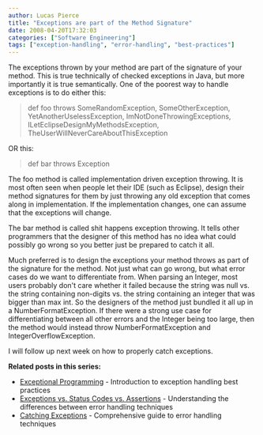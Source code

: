 ```yaml
---
author: Lucas Pierce
title: "Exceptions are part of the Method Signature"
date: 2008-04-20T17:32:03
categories: ["Software Engineering"]
tags: ["exception-handling", "error-handling", "best-practices"]
---
```


The exceptions thrown by your method are part of the signature of your method. This is true technically of checked exceptions in Java, but more importantly it is true semantically. One of the poorest way to handle exceptions is to do either this:

> def foo throws SomeRandomException, SomeOtherException, YetAnotherUselessException, ImNotDoneThrowingExceptions, ILetEclipseDesignMyMethodsException, TheUserWillNeverCareAboutThisException

OR this:

> def bar throws Exception

The foo method is called implementation driven exception throwing. It is most often seen when people let their IDE (such as Eclipse), design their method signatures for them by just throwing any old exception that comes along in implementation. If the implementation changes, one can assume that the exceptions will change.

The bar method is called shit happens exception throwing. It tells other programmers that the designer of this method has no idea what could possibly go wrong so you better just be prepared to catch it all.

Much preferred is to design the exceptions your method throws as part of the signature for the method. Not just what can go wrong, but what error cases do we want to differentiate from. When parsing an Integer, most users probably don't care whether it failed because the string was null vs. the string containing non-digits vs. the string containing an integer that was bigger than max int. So the designers of the method just bundled it all up in a NumberFormatException. If there were a strong use case for differentiating between all other errors and the Integer being too large, then the method would instead throw NumberFormatException and IntegerOverflowException.

I will follow up next week on how to properly catch exceptions.

**Related posts in this series:**
- [Exceptional Programming](/posts/exceptional-pro/) - Introduction to exception handling best practices
- [Exceptions vs. Status Codes vs. Assertions](/posts/exceptions-vs-s/) - Understanding the differences between error handling techniques
- [Catching Exceptions](/posts/catching-except/) - Comprehensive guide to error handling techniques